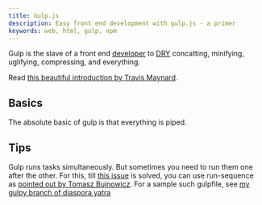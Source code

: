 ```yaml
---
title: Gulp.js
description: Easy front end development with gulp.js - a primer
keywords: web, html, gulp, npm
---
```

Gulp is the slave of a front end [developer](/web-development/) to [DRY](/dry/) concatting, minifying, uglifying, compressing, and everything.

Read [this beautiful introduction by Travis Maynard](http://travismaynard.com/writing/getting-started-with-gulp).

## Basics ##
The absolute basic of gulp is that everything is piped.

## Tips ##
Gulp runs tasks simultaneously. But sometimes you need to run them one after the other. For this, till [this issue](https://github.com/gulpjs/gulp/issues/355) is solved, you can use run-sequence as [pointed out by Tomasz Bujnowicz](https://github.com/tomaszbujnowicz/html5-boilerplate-gulp-less/blob/master/gulpfile.js#L9). For a sample such gulpfile, see [my gulpy branch of diaspora yatra](https://gitlab.com/asdofindia/diasporayatra/blob/gulpjs/gulpfile.js)
